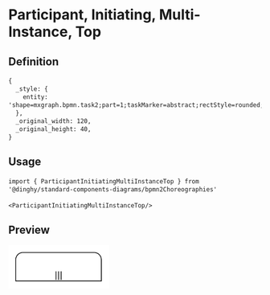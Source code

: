# Participant, Initiating, Multi-Instance, Top

## Definition

```
{
  _style: { 
    entity: 'shape=mxgraph.bpmn.task2;part=1;taskMarker=abstract;rectStyle=rounded;bottomRightStyle=square;bottomLeftStyle=square;verticalAlign=top;isLoopMultiParallel=1;whiteSpace=wrap;html=1;',
  },
  _original_width: 120,
  _original_height: 40,
}
```

## Usage

```
import { ParticipantInitiatingMultiInstanceTop } from '@dinghy/standard-components-diagrams/bpmn2Choreographies'

<ParticipantInitiatingMultiInstanceTop/>
```

## Preview

<img src="./participant-initiating-multi-instance-top.png" width="200"/>
